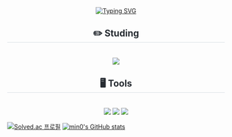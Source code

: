 <div align= "center">
<a href="https://git.io/typing-svg"><img src="https://readme-typing-svg.demolab.com?font=Luckiest+Guy&size=70&pause=1000&color=F7D600&center=true&vCenter=true&width=700&height=100&lines=NKyeong's+GitHub" alt="Typing SVG" /></a>
</div>

<div align= "center">
    <h2 style="border-bottom: 1px solid #d8dee4; color: #282d33;"> ✏️ Studing </h2> <br> 
    <div style="margin: 0 auto; text-align: center;" align= "center"> <img src="https://img.shields.io/badge/Python-3776AB?style=for-the-badge&logo=Python&logoColor=white">
          </div>
    </div>
    
<div align= "center">
    <h2 style="border-bottom: 1px solid #d8dee4; color: #282d33;"> 🖥️ Tools </h2> <br> 
    <div style="margin: 0 auto; text-align: center;" align= "center"> <img src="https://img.shields.io/badge/pycharm-143?style=for-the-badge&logo=pycharm&logoColor=green&color=black&labelColor=balck"> <img src="https://img.shields.io/badge/Visual%20Studio%20Code-0078d7.svg?style=for-the-badge&logo=visual-studio-code&logoColor=white"> <img src="https://img.shields.io/badge/jupyter-%23FA0F00.svg?style=for-the-badge&logo=jupyter&logoColor=white">
          </div>
    </div>

[![Solved.ac
프로필](http://mazassumnida.wtf/api/v2/generate_badge?boj=k008583)](https://solved.ac/k008583) [![min0's GitHub stats](https://github-readme-stats.vercel.app/api?username=NKyeong&show_icons=true&count_private=true)](https://github.com/anuraghazra/github-readme-stats)

